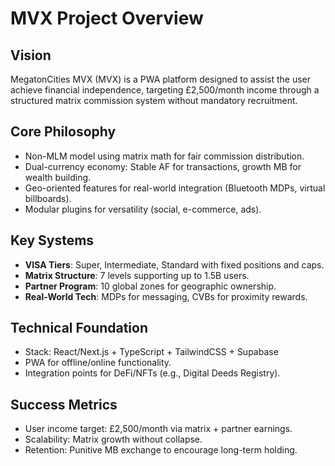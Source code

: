 # MVX Project Overview

## Vision
MegatonCities MVX (MVX) is a PWA platform designed to assist the user achieve financial independence, targeting £2,500/month income through a structured matrix commission system without mandatory recruitment.

## Core Philosophy
- Non-MLM model using matrix math for fair commission distribution.
- Dual-currency economy: Stable AF for transactions, growth MB for wealth building.
- Geo-oriented features for real-world integration (Bluetooth MDPs, virtual billboards).
- Modular plugins for versatility (social, e-commerce, ads).

## Key Systems
- **VISA Tiers**: Super, Intermediate, Standard with fixed positions and caps.
- **Matrix Structure**: 7 levels supporting up to 1.5B users.
- **Partner Program**: 10 global zones for geographic ownership.
- **Real-World Tech**: MDPs for messaging, CVBs for proximity rewards.

## Technical Foundation
- Stack: React/Next.js + TypeScript + TailwindCSS + Supabase
- PWA for offline/online functionality.
- Integration points for DeFi/NFTs (e.g., Digital Deeds Registry).

## Success Metrics
- User income target: £2,500/month via matrix + partner earnings.
- Scalability: Matrix growth without collapse.
- Retention: Punitive MB exchange to encourage long-term holding.
